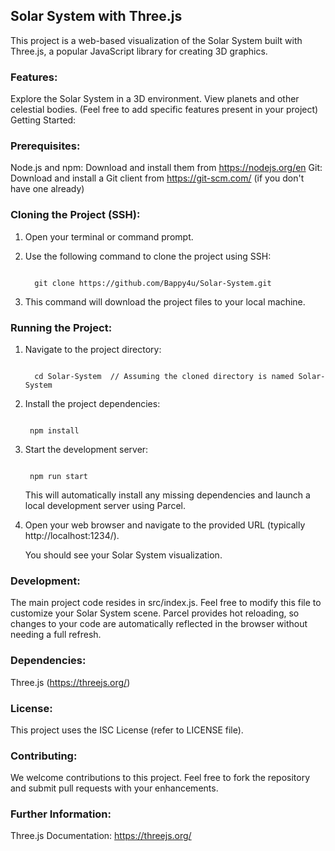 ## Solar System with Three.js
This project is a web-based visualization of the Solar System built with Three.js, a popular JavaScript library for creating 3D graphics.

### Features:
Explore the Solar System in a 3D environment.
View planets and other celestial bodies. (Feel free to add specific features present in your project)
Getting Started:

### Prerequisites:
Node.js and npm: Download and install them from https://nodejs.org/en
Git: Download and install a Git client from https://git-scm.com/ (if you don't have one already)


### Cloning the Project (SSH):
1. Open your terminal or command prompt.
2. Use the following command to clone the project using SSH:
  
    ```
    
      git clone https://github.com/Bappy4u/Solar-System.git
    
    ```
3. This command will download the project files to your local machine.

### Running the Project:
 1. Navigate to the project directory:

    ```
  
      cd Solar-System  // Assuming the cloned directory is named Solar-System
    
    ```

2. Install the project dependencies:

     ```
  
      npm install
    
    ```

1. Start the development server:

    ```
  
     npm run start
    
    ```

    This will automatically install any missing dependencies and launch a local development server using Parcel.

4. Open your web browser and navigate to the provided URL (typically http://localhost:1234/).
   
   You should see your Solar System visualization.

### Development:

The main project code resides in src/index.js. Feel free to modify this file to customize your Solar System scene. Parcel provides hot reloading, so changes to your code are automatically reflected in the browser without needing a full refresh.

### Dependencies:

Three.js (https://threejs.org/)


### License:

This project uses the ISC License (refer to LICENSE file).

### Contributing:

We welcome contributions to this project. Feel free to fork the repository and submit pull requests with your enhancements.

### Further Information:

Three.js Documentation: https://threejs.org/
